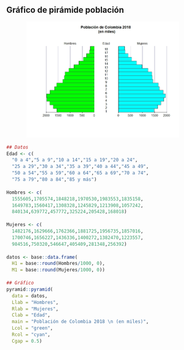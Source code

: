## Gráfico de pirámide población

<div style="text-align: center;">
  <img src="img/piramide_1.jpeg" alt="Pirámide Poblacional" width="400"/>
</div>

```r
## Datos
Edad <- c(
  "0 a 4","5 a 9","10 a 14","15 a 19","20 a 24",
  "25 a 29","30 a 34","35 a 39","40 a 44","45 a 49",
  "50 a 54","55 a 59","60 a 64","65 a 69","70 a 74",
  "75 a 79","80 a 84","85 y más")

Hombres <- c(
  1555605,1705574,1848218,1970530,1983553,1835158,
  1649783,1560417,1308328,1245829,1213908,1057242,
  840134,639772,457772,325224,205428,168018)

Mujeres <- c(
  1482176,1629666,1762366,1881725,1956735,1857016,
  1700746,1656227,1436336,1400272,1382470,1223557,
  984516,750320,546647,405409,281348,256392)

datos <- base::data.frame(
  H1 = base::round(Hombres/1000, 0),
  M1 = base::round(Mujeres/1000, 0))

## Gráfico
pyramid::pyramid(
  data = datos,
  Llab = "Hombres",
  Rlab = "Mujeres",
  Clab = "Edad",
  main = "Población de Colombia 2018 \n (en miles)",
  Lcol = "green", 
  Rcol = "cyan", 
  Cgap = 0.5)
```